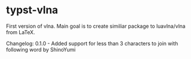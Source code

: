 # typst-vlna
First version of vlna.
Main goal is to create similiar package to luavlna/vlna from LaTeX.

Changelog: 0.1.0 - Added support for less than 3 characters to join with following word by ShinoYumi
